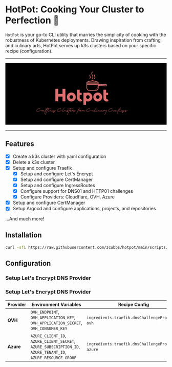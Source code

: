 # HotPot: Cooking Your Cluster to Perfection 🍲

`HotPot` is your go-to CLI utility that marries the simplicity of cooking with the robustness of Kubernetes deployments. Drawing inspiration from crafting and culinary arts, HotPot serves up k3s clusters based on your specific recipe (configuration). 

---
<p align="center">
</p>
<p align="center">
  <img width="850" src="docs/assets/splash.png">
</p>

---

## Features

- [x] Create a k3s cluster with yaml configuration
- [x] Delete a k3s cluster
- [x] Setup and configure Traefik
  - [x] Setup and configure Let's Encrypt
  - [x] Setup and configure CertManager
  - [x] Setup and configure IngressRoutes
  - [x] Configure support for DNS01 and HTTP01 challenges
  - [x] Configure Providers: Cloudflare, OVH, Azure
- [x] Setup and configure CertManager
- [x] Setup Argocd and configure applications, projects, and repositories

...And much more!


## Installation
```bash
curl -sfL https://raw.githubusercontent.com/zcubbs/hotpot/main/scripts/install/install.sh | bash
```

## Configuration

### Setup Let's Encrypt DNS Provider

### Setup Let's Encrypt DNS Provider

| Provider  | Environment Variables                                                                                        | Recipe Config                                     |
|-----------|--------------------------------------------------------------------------------------------------------------|---------------------------------------------------|
| **OVH**   | `OVH_ENDPOINT`, `OVH_APPLICATION_KEY`, `OVH_APPLICATION_SECRET`, `OVH_CONSUMER_KEY`                          | `ingredients.traefik.dnsChallengeProvider: ovh`   |
| **Azure** | `AZURE_CLIENT_ID`, `AZURE_CLIENT_SECRET`, `AZURE_SUBSCRIPTION_ID`, `AZURE_TENANT_ID`, `AZURE_RESOURCE_GROUP` | `ingredients.traefik.dnsChallengeProvider: azure` |


